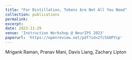 ```yaml
---
title: "For Distillation, Tokens Are Not All You Need"
collection: publications
permalink:
excerpt:
date: 2023-11-29
venue: 'Instruction Workshop @ NeurIPS 2023'
paperurl: 'https://openreview.net/pdf?id=2fc5GOPYip'
---
```

Mrigank Raman, Pranav Mani, Davis Liang, Zachary Lipton
